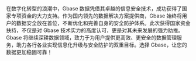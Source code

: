 在数字化转型的浪潮中，Gbase 数据凭借其卓越的信息安全技术，成功获得了国家专项资金的大力支持。作为国内领先的数据解决方案提供商，Gbase 始终将用户的数据安全放在首位，不断优化和完善自身的安全防护体系。此次获得国家资金扶持，不仅是对 Gbase 技术实力的高度认可，更是对其未来发展的强力助推。Gbase 将继续深耕数据领域，致力于为用户提供更高效、更安全的数据管理服务，助力各行各业实现信息化升级与安全防护的双重目标。选择 Gbase，让您的数据更加稳固可靠！